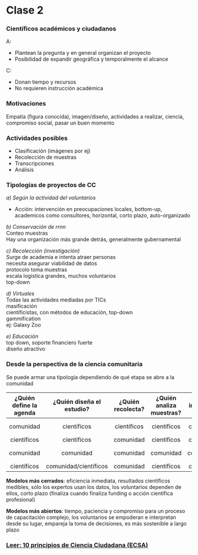 # Clase 2

### Científicos académicos y ciudadanos
A:
- Plantean la pregunta y en general organizan el proyecto
- Posibilidad de expandir geográfica y temporalmente el alcance

C:
- Donan tiempo y recursos
- No requieren instrucción académica

### Motivaciones
Empatía (figura conocida), imagen/diseño, actividades a realizar, ciencia, compromiso social, pasar un buen momento

### Actividades posibles

- Clasificación (imágenes por ej)
- Recolección de muestras
- Transcripciones
- Análisis

### Tipologías de proyectos de CC

_a) Según la actividad del voluntarios_
- Acción: intervención en preocupaciones locales, bottom-up, academicos como consultores, horizontal, corto plazo, auto-organizado

_b) Conservación de rrnn_    
Conteo muestras     
Hay una organización más grande detrás, generalmente gubernamental

_c) Recolección (investigación)_    
Surge de academia e intenta atraer personas    
necesita asegurar viabilidad de datos    
protocolo toma muestras    
escala logistica grandes, muchos voluntarios    
top-down

_d) Virtuales_    
Todas las actividades mediadas por TICs    
masificación    
cientificistas, con métodos de educación, top-down    
gammification    
ej: Galaxy Zoo

_e) Educación_    
top down, soporte financiero fuerte    
diseño atractivo    

### Desde la perspectiva de la ciencia comunitaria

Se puede armar una tipología dependiendo de qué etapa se abre a la comunidad

| ¿Quién define la agenda | ¿Quién diseña el estudio? | ¿Quién recolecta? | ¿Quién analiza muestras? | ¿Quién interpreta datos? | Tipo
| :-----------------------: | :------------------------:|:-----------------:|:------------------:|:---:|:---:|
|comunidad|científicos|científicos|científicos|científicos| "ciencia para el pueblo"
|científicos|científicos|comunidad|científicos|científicos| contributivos
|comunidad|comunidad|comunidad|comunidad|comunidad| "ciencia por el pueblo"
|científicos|comunidad/científicos|comunidad|científicos|científicos| colaborativos


**Modelos más cerrados**: eficiencia inmediata, resultados científicos medibles, sólo los expertos usan los datos, los voluntarios dependen de ellos, corto plazo (finaliza cuando finaliza funding o acción científica profesional)

**Modelos más abiertos**: tiempo, paciencia y compromiso para un proceso de capacitación complejo, los voluntarios se empoderan e interpretan desde su lugar, empareja la toma de decisiones, es más sostenible a largo plazo


### [**Leer**: 10 principios de Ciencia Ciudadana (ECSA)](https://ecsa.citizen-science.net/sites/default/files/ecsa_ten_principles_of_cs_spanish_0.pdf)
